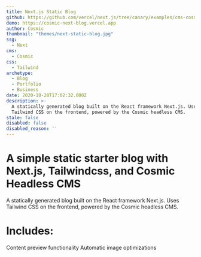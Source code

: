 ```yaml
---
title: Next.js Static Blog
github: https://github.com/vercel/next.js/tree/canary/examples/cms-cosmic
demo: https://cosmic-next-blog.vercel.app
author: Cosmic
thumbnail: "themes/next-static-blog.jpg"
ssg:
  - Next
cms:
  - Cosmic
css:
  - Tailwind
archetype:
  - Blog
  - Portfolio
  - Business
date: 2020-10-28T17:02:32.000Z
description: >-
  A statically generated blog built on the React framework Next.js. Uses
  Tailwind CSS on the frontend, powered by the Cosmic headless CMS.
stale: false
disabled: false
disabled_reason: ''
---
```


# A simple static starter blog with Next.js, Tailwindcss, and Cosmic Headless CMS

A statically generated blog built on the React framework Next.js. Uses Tailwind CSS on the frontend, powered by the Cosmic headless CMS.

# Includes: 
Content preview functionality
Automatic image optimizations
